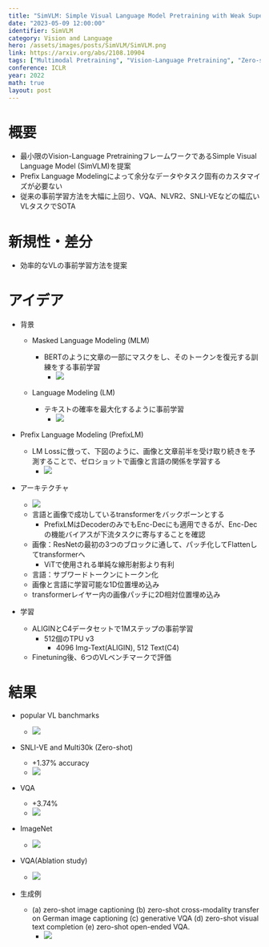 ```yaml
---
title: "SimVLM: Simple Visual Language Model Pretraining with Weak Supervision"
date: "2023-05-09 12:00:00"
identifier: SimVLM
category: Vision and Language
hero: /assets/images/posts/SimVLM/SimVLM.png
link: https://arxiv.org/abs/2108.10904
tags: ["Multimodal Pretraining", "Vision-Language Pretraining", "Zero-shot Learning", "Vision and Language"]
conference: ICLR
year: 2022
math: true
layout: post
---
```


# 概要

- 最小限のVision-Language PretrainingフレームワークであるSimple Visual Language Model (SimVLM)を提案
- Prefix Language Modelingによって余分なデータやタスク固有のカスタマイズが必要ない
- 従来の事前学習方法を大幅に上回り、VQA、NLVR2、SNLI-VEなどの幅広いVLタスクでSOTA

# 新規性・差分

- 効率的なVLの事前学習方法を提案

# アイデア

- 背景
    - Masked Language Modeling (MLM)
        - BERTのように文章の一部にマスクをし、そのトークンを復元する訓練をする事前学習
            - ![](/assets/images/posts/SimVLM/MLM.png)
            
    - Language Modeling (LM)
        - テキストの確率を最大化するように事前学習
            - ![](/assets/images/posts/SimVLM/LM.png)
            
- Prefix Language Modeling (PrefixLM)
    - LM Lossに倣って、下図のように、画像と文章前半を受け取り続きを予測することで、ゼロショットで画像と言語の関係を学習する
        - ![](/assets/images/posts/SimVLM/PrefixLM.png)
        
- アーキテクチャ
    - ![](/assets/images/posts/SimVLM/SimVLM.png)
    - 言語と画像で成功しているtransformerをバックボーンとする
        - PrefixLMはDecoderのみでもEnc-Decにも適用できるが、Enc-Decの機能バイアスが下流タスクに寄与することを確認
    - 画像：ResNetの最初の3つのブロックに通して、パッチ化してFlattenしてtransformerへ
        - ViTで使用される単純な線形射影より有利
    - 言語：サブワードトークンにトークン化
    - 画像と言語に学習可能な1D位置埋め込み
    - transformerレイヤー内の画像パッチに2D相対位置埋め込み
- 学習
    - ALIGINとC4データセットで1Mステップの事前学習
        - 512個のTPU v3
            - 4096 Img-Text(ALIGIN), 512 Text(C4)
    - Finetuning後、6つのVLベンチマークで評価

# 結果

- popular VL banchmarks
    - ![](/assets/images/posts/SimVLM/VL.png)
    
- SNLI-VE and Multi30k (Zero-shot)
    - +1.37% accuracy
    - ![](/assets/images/posts/SimVLM/6.png)

    
- VQA
    - +3.74%
    - ![](/assets/images/posts/SimVLM/VQA.png)
        
- ImageNet
    - ![](/assets/images/posts/SimVLM/ImageNet.png)
    
- VQA(Ablation study)
    - ![](/assets/images/posts/SimVLM/9.png)
    
- 生成例
    - (a) zero-shot image captioning (b) zero-shot cross-modality transfer on German image captioning (c) generative VQA (d) zero-shot visual text completion (e) zero-shot open-ended VQA.
        - ![](/assets/images/posts/SimVLM/10.png)